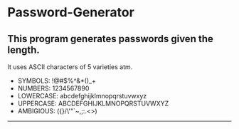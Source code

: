# Password-Generator

This program generates passwords given the length. 
---
It uses ASCII characters of 5 varieties atm.
* SYMBOLS:    !@#$%^&*()_+
* NUMBERS:    1234567890
* LOWERCASE:  abcdefghijklmnopqrstuvwxyz
* UPPERCASE:  ABCDEFGHIJKLMNOPQRSTUVWXYZ
* AMBIGIOUS:  ({}[]()/\\'\"`~,;:.<>)
---
